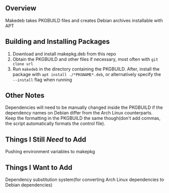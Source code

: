 ## Overview ##
Makedeb takes PKGBUILD files and creates Debian archives installable with APT


## Building and Installing Packages ##
1. Download and install makepkg.deb from this repo
2. Obtain the PKGBUILD and other files if necessary, most often with `git clone url`
3. Run `makedeb` in the directory containing the PKGBUILD. After, install the package with `apt install ./*PKGNAME*.deb`, or alternatively specify the `--install` flag when running

## Other Notes ##
Dependencies will need to be manually changed inside the PKGBUILD if the dependency names on Debian differ from the Arch Linux counterparts. Keep the formatting in the PKGBUILD the same though(don't add commas, the script automatically formats the control file).

## Things I Still *Need* to Add ##
 Pushing environment variables to makepkg

## Things I Want to Add ##
Dependency substitution system(for converting Arch Linux dependencies to Debian dependencies)
